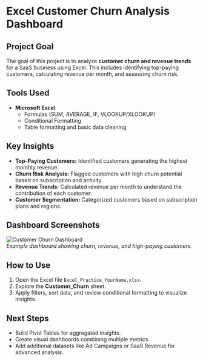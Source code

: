 # Excel Customer Churn Analysis Dashboard

## Project Goal
The goal of this project is to analyze **customer churn and revenue trends** for a SaaS business using Excel. This includes identifying top-paying customers, calculating revenue per month, and assessing churn risk.

## Tools Used
- **Microsoft Excel**  
  - Formulas (SUM, AVERAGE, IF, VLOOKUP/XLOOKUP)  
  - Conditional Formatting  
  - Table formatting and basic data cleaning  

## Key Insights
- **Top-Paying Customers:** Identified customers generating the highest monthly revenue.  
- **Churn Risk Analysis:** Flagged customers with high churn potential based on subscription and activity.  
- **Revenue Trends:** Calculated revenue per month to understand the contribution of each customer.  
- **Customer Segmentation:** Categorized customers based on subscription plans and regions.  

## Dashboard Screenshots
![Customer Churn Dashboard](https://ggl.link/dub)  
*Example dashboard showing churn, revenue, and high-paying customers.*

## How to Use
1. Open the Excel file `Excel_Practice_YourName.xlsx`.  
2. Explore the **Customer_Churn** sheet.  
3. Apply filters, sort data, and review conditional formatting to visualize insights.  

## Next Steps
- Build Pivot Tables for aggregated insights.  
- Create visual dashboards combining multiple metrics.  
- Add additional datasets like Ad Campaigns or SaaS Revenue for advanced analysis.
